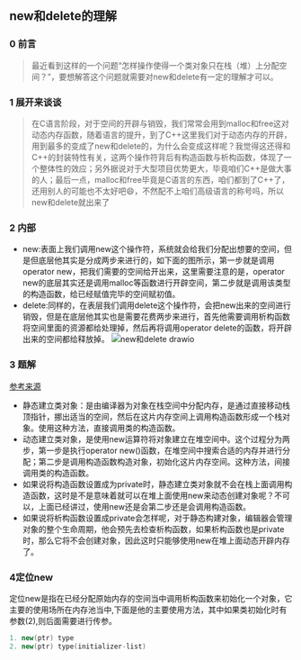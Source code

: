 ## new和delete的理解
### 0 前言 
> 最近看到这样的一个问题“怎样操作使得一个类对象只在栈（堆）上分配空间？”，要想解答这个问题就需要对new和delete有一定的理解才可以。
### 1 展开来谈谈
>在C语言阶段，对于空间的开辟与销毁，我们常常会用到malloc和free这对动态内存函数，随着语言的提升，到了C++这里我们对于动态内存的开辟，用到最多的变成了new和delete的，为什么会变成这样呢？我觉得这还得和C++的封装特性有关，这两个操作符背后有构造函数与析构函数，体现了一个整体性的效应；另外据说对于大型项目优势更大，毕竟咱们C++是做大事的人；最后一点，malloc和free毕竟是C语言的东西，咱们都到了C++了，还用别人的可能也不太好吧:smile:，不然配不上咱们高级语言的称号吗，所以new和delete就出来了
### 2 内部
- new:表面上我们调用new这个操作符，系统就会给我们分配出想要的空间，但是但底层他其实是分成两步来进行的，如下面的图所示，第一步就是调用operator new，把我们需要的空间给开出来，这里需要注意的是，operator new的底层其实还是调用malloc等函数进行开辟空间，第二步就是调用该类型的构造函数，给已经赋值完毕的空间赋初值。
- delete:同样的，在表层我们调用delete这个操作符，会把new出来的空间进行销毁，但是在底层他其实也是需要花费两步来进行，首先他需要调用析构函数将空间里面的资源都给处理掉，然后再将调用operator delete的函数，将开辟出来的空间都给释放掉。
![new和delete drawio](https://github.com/Lp700750/Blogs/assets/104414865/f0b0277d-4e8f-4f46-968b-d1ec0c9af033)
### 3 题解
[参考来源](https://blog.csdn.net/tkp2014/article/details/48846715)    
- 静态建立类对象：是由编译器为对象在栈空间中分配内存，是通过直接移动栈顶指针，挪出适当的空间，然后在这片内存空间上调用构造函数形成一个栈对象。使用这种方法，直接调用类的构造函数。    
- 动态建立类对象，是使用new运算符将对象建立在堆空间中。这个过程分为两步，第一步是执行operator new()函数，在堆空间中搜索合适的内存并进行分配；第二步是调用构造函数构造对象，初始化这片内存空间。这种方法，间接调用类的构造函数。
- 如果说将构造函数设置成为private时，静态建立类对象就不会在栈上面调用构造函数，这时是不是意味着就可以在堆上面使用new来动态创建对象呢？不可以，上面已经讲过，使用new还是会第二步还是会调用构造函数。
- 如果说将析构函数设置成private会怎样呢，对于静态构建对象，编辑器会管理对象的整个生命周期，他会预先去检查析构函数，如果析构函数也是private时，那么它将不会创建对象，因此这时只能够使用new在堆上面动态开辟内存了。
### 4定位new
定位new是指在已经分配原始内存的空间当中调用析构函数来初始化一个对象，它主要的使用场所在内存池当中,下面是他的主要使用方法，其中如果类初始化时有参数(2),则后面需要进行传参。
```c++
1. new(ptr) type
2. new(ptr) type(initializer-list)
```   

